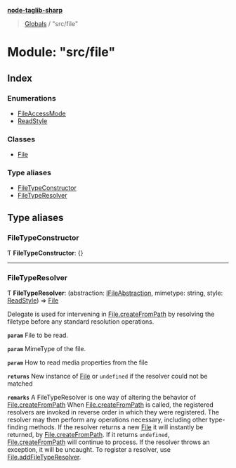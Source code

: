 **[node-taglib-sharp](../README.md)**

> [Globals](../globals.md) / "src/file"

# Module: "src/file"

## Index

### Enumerations

* [FileAccessMode](../enums/_src_file_.fileaccessmode.md)
* [ReadStyle](../enums/_src_file_.readstyle.md)

### Classes

* [File](../classes/_src_file_.file.md)

### Type aliases

* [FileTypeConstructor](_src_file_.md#filetypeconstructor)
* [FileTypeResolver](_src_file_.md#filetyperesolver)

## Type aliases

### FileTypeConstructor

Ƭ  **FileTypeConstructor**: {}

___

### FileTypeResolver

Ƭ  **FileTypeResolver**: (abstraction: [IFileAbstraction](../interfaces/_src_fileabstraction_.ifileabstraction.md), mimetype: string, style: [ReadStyle](../enums/_src_file_.readstyle.md)) => [File](../classes/_src_file_.file.md)

Delegate is used for intervening in [File.createFromPath](../classes/_src_file_.file.md#createfrompath) by resolving the filetype before
any standard resolution operations.

**`param`** File to be read.

**`param`** MimeType of the file.

**`param`** How to read media properties from the file

**`returns`** New instance of [File](../classes/_src_file_.file.md) or `undefined` if the resolver could not be matched

**`remarks`** A FileTypeResolver is one way of altering the behavior of
    [File.createFromPath](../classes/_src_file_.file.md#createfrompath) When [File.createFromPath](../classes/_src_file_.file.md#createfrompath) is called, the registered
    resolvers are invoked in reverse order in which they were registered. The resolver may then
    perform any operations necessary, including other type-finding methods. If the resolver
    returns a new [File](../classes/_src_file_.file.md) it will instantly be returned, by [File.createFromPath](../classes/_src_file_.file.md#createfrompath). If
    it returns `undefined`, [File.createFromPath](../classes/_src_file_.file.md#createfrompath) will continue to process. If the resolver
    throws an exception, it will be uncaught. To register a resolver, use
    [File.addFileTypeResolver](../classes/_src_file_.file.md#addfiletyperesolver).
